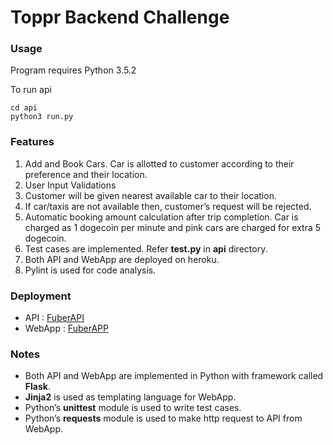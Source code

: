 # Toppr Backend Challenge

### Usage
Program requires Python 3.5.2

To run api
```
cd api
python3 run.py
```


### Features
1. Add and Book Cars. Car is allotted to customer according to their preference and their location. 
2. User Input Validations
3. Customer will be given nearest available car to their location.
4. If car/taxis are not available then, customer’s request will be rejected.
5. Automatic booking amount calculation after trip completion. Car is charged as 1 dogecoin per minute and pink cars are charged for extra 5 dogecoin.
6. Test cases are implemented. Refer **test.py** in **api** directory.
7. Both API and WebApp are deployed on heroku.
8. Pylint is used for code analysis.


### Deployment
- API : [FuberAPI](https://fuberapi.herokuapp.com/)
- WebApp : [FuberAPP](https://fuberapp.herokuapp.com/)

### Notes
- Both API and WebApp are implemented in Python with framework called **Flask**.
- **Jinja2** is used as templating language for WebApp.
- Python’s **unittest** module is used to write test cases.
- Python’s **requests** module is used to make http request to API from WebApp.
